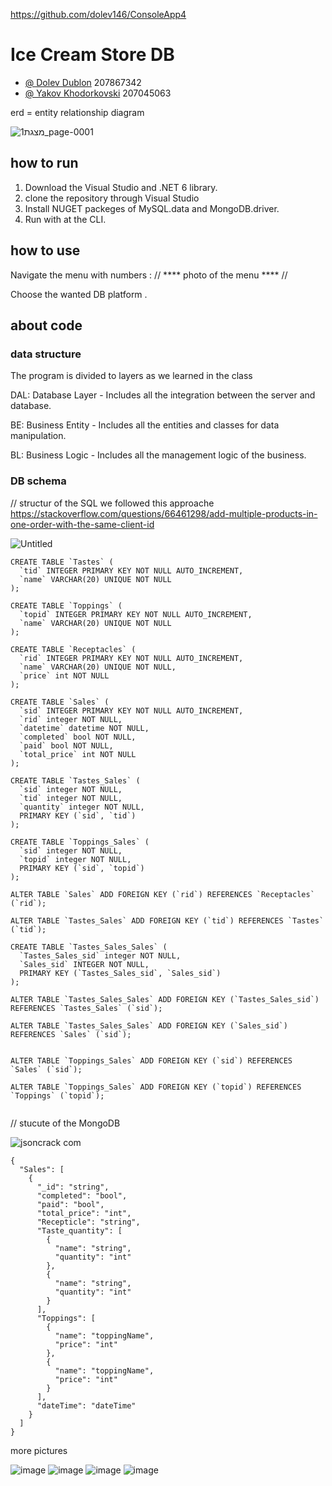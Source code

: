 https://github.com/dolev146/ConsoleApp4
# Ice Cream Store DB
- [@ Dolev Dublon](https://github.com/dolev146) 207867342
- [@ Yakov Khodorkovski](https://github.com/yakov103) 207045063

erd = entity relationship diagram

![מצגת1_page-0001](https://user-images.githubusercontent.com/62290677/191915019-0e55ae31-68bd-451a-be86-db7c4b46254e.jpg)




## how to run 
1. Download the Visual Studio and .NET 6 library.
2. clone the repository through Visual Studio 
3. Install NUGET packeges of MySQL.data and MongoDB.driver. 
4. Run with at the CLI.

## how to use 
Navigate the menu with numbers : 
// **** photo of the menu **** // 

Choose the wanted DB platform . 


## about code 
### data structure 
The program is divided to layers as we learned in the class 

DAL: Database Layer - Includes all the integration between the server and database. 

BE: Business Entity - Includes all the entities and classes for data manipulation. 

BL: Business Logic - Includes all the management logic of the business. 


### DB schema


// structur of the SQL 
we followed this approache 
https://stackoverflow.com/questions/66461298/add-multiple-products-in-one-order-with-the-same-client-id

![Untitled](https://user-images.githubusercontent.com/62290677/191808189-850e36c4-0b54-4eb1-bf31-ce0a089613e5.png)
```
CREATE TABLE `Tastes` (
  `tid` INTEGER PRIMARY KEY NOT NULL AUTO_INCREMENT,
  `name` VARCHAR(20) UNIQUE NOT NULL
);

CREATE TABLE `Toppings` (
  `topid` INTEGER PRIMARY KEY NOT NULL AUTO_INCREMENT,
  `name` VARCHAR(20) UNIQUE NOT NULL
);

CREATE TABLE `Receptacles` (
  `rid` INTEGER PRIMARY KEY NOT NULL AUTO_INCREMENT,
  `name` VARCHAR(20) UNIQUE NOT NULL,
  `price` int NOT NULL
);

CREATE TABLE `Sales` (
  `sid` INTEGER PRIMARY KEY NOT NULL AUTO_INCREMENT,
  `rid` integer NOT NULL,
  `datetime` datetime NOT NULL,
  `completed` bool NOT NULL,
  `paid` bool NOT NULL,
  `total_price` int NOT NULL
);

CREATE TABLE `Tastes_Sales` (
  `sid` integer NOT NULL,
  `tid` integer NOT NULL,
  `quantity` integer NOT NULL,
  PRIMARY KEY (`sid`, `tid`)
);

CREATE TABLE `Toppings_Sales` (
  `sid` integer NOT NULL,
  `topid` integer NOT NULL,
  PRIMARY KEY (`sid`, `topid`)
);

ALTER TABLE `Sales` ADD FOREIGN KEY (`rid`) REFERENCES `Receptacles` (`rid`);

ALTER TABLE `Tastes_Sales` ADD FOREIGN KEY (`tid`) REFERENCES `Tastes` (`tid`);

CREATE TABLE `Tastes_Sales_Sales` (
  `Tastes_Sales_sid` integer NOT NULL,
  `Sales_sid` INTEGER NOT NULL,
  PRIMARY KEY (`Tastes_Sales_sid`, `Sales_sid`)
);

ALTER TABLE `Tastes_Sales_Sales` ADD FOREIGN KEY (`Tastes_Sales_sid`) REFERENCES `Tastes_Sales` (`sid`);

ALTER TABLE `Tastes_Sales_Sales` ADD FOREIGN KEY (`Sales_sid`) REFERENCES `Sales` (`sid`);


ALTER TABLE `Toppings_Sales` ADD FOREIGN KEY (`sid`) REFERENCES `Sales` (`sid`);

ALTER TABLE `Toppings_Sales` ADD FOREIGN KEY (`topid`) REFERENCES `Toppings` (`topid`);


```


// stucute of the MongoDB 

![jsoncrack com](https://user-images.githubusercontent.com/62290677/191808387-f38d18e9-9da5-4679-84bf-32a2915aeaa8.png)

```
{
  "Sales": [
    {
      "_id": "string",
      "completed": "bool",
      "paid": "bool",
      "total_price": "int",
      "Recepticle": "string",
      "Taste_quantity": [
        {
          "name": "string",
          "quantity": "int"
        },
        {
          "name": "string",
          "quantity": "int"
        }
      ],
      "Toppings": [
        {
          "name": "toppingName",
          "price": "int"
        },
        {
          "name": "toppingName",
          "price": "int"
        }
      ],
      "dateTime": "dateTime"
    }
  ]
}
```


more pictures

![image](https://user-images.githubusercontent.com/62290677/191848821-497044b8-8020-4f6a-8086-7fdf06ce9c72.png)
![image](https://user-images.githubusercontent.com/62290677/191848896-43f7e586-e0e9-4c27-b926-8426d3d9730f.png)
![image](https://user-images.githubusercontent.com/62290677/191848950-02d81855-7236-45b8-8cbb-01a013ce65d0.png)
![image](https://user-images.githubusercontent.com/62290677/191849012-2f29a2d2-7ef8-4e12-9b55-ca81e30703f4.png)


